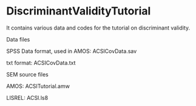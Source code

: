 # DiscriminantValidityTutorial
It contains various data and codes for the tutorial on discriminant validity.


Data files

SPSS Data format, used in AMOS: ACSICovData.sav

txt format: ACSICovData.txt



SEM source files

AMOS: ACSITutorial.amw

LISREL: ACSI.ls8
